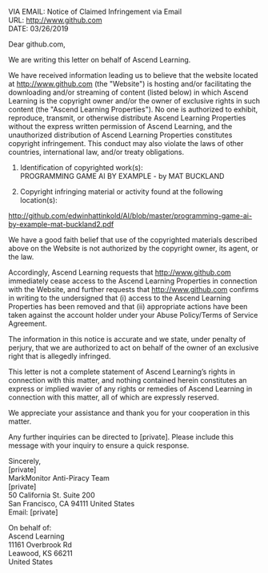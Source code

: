 VIA EMAIL:	Notice of Claimed Infringement via Email  
URL:	http://www.github.com  
DATE:	03/26/2019  

Dear github.com,  

We are writing this letter on behalf of Ascend Learning.  

We have received information leading us to believe that the website located at http://www.github.com (the "Website") is hosting and/or facilitating the downloading and/or streaming of content (listed below) in which Ascend Learning is the copyright owner and/or the owner of exclusive rights in such content (the "Ascend Learning Properties"). No one is authorized to exhibit, reproduce, transmit, or otherwise distribute Ascend Learning Properties without the express written permission of Ascend Learning, and the unauthorized distribution of Ascend Learning Properties constitutes copyright infringement. This conduct may also violate the laws of other countries, international law, and/or treaty obligations.  

1. Identification of copyrighted work(s):  
PROGRAMMING GAME AI BY EXAMPLE - by MAT BUCKLAND

2. Copyright infringing material or activity found at the following location(s):  

http://github.com/edwinhattinkold/AI/blob/master/programming-game-ai-by-example-mat-buckland2.pdf  

We have a good faith belief that use of the copyrighted materials described above on the Website is not authorized by the copyright owner, its agent, or the law.  

Accordingly, Ascend Learning requests that http://www.github.com immediately cease access to the Ascend Learning Properties in connection with the Website, and further requests that http://www.github.com confirms in writing to the undersigned that (i) access to the Ascend Learning Properties has been removed and that (ii) appropriate actions have been taken against the account holder under your Abuse Policy/Terms of Service Agreement.  

The information in this notice is accurate and we state, under penalty of perjury, that we are authorized to act on behalf of the owner of an exclusive right that is allegedly infringed.  

This letter is not a complete statement of Ascend Learning’s rights in connection with this matter, and nothing contained herein constitutes an express or implied wavier of any rights or remedies of Ascend Learning in connection with this matter, all of which are expressly reserved.  

We appreciate your assistance and thank you for your cooperation in this matter.  

Any further inquiries can be directed to [private]. Please include this message with your inquiry to ensure a quick response.  

Sincerely,  
[private]  
MarkMonitor Anti-Piracy Team  
[private]  
50 California St. Suite 200  
San Francisco, CA 94111
United States  
Email: [private]  

On behalf of:  
Ascend Learning  
11161 Overbrook Rd  
Leawood, KS 66211  
United States  
